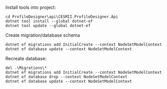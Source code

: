 ﻿Install tools into project:
```
cd ProfileDesigner\api\CESMII.ProfileDesigner.Api
dotnet tool install --global dotnet-ef
dotnet tool update --global dotnet-ef
```
Create migration/database schema
```
dotnet ef migrations add InitialCreate --context NodeSetModelContext
dotnet ef database update --context NodeSetModelContext
```

Recreate database:
```
del .\Migrations\*
dotnet ef migrations add InitialCreate --context NodeSetModelContext
dotnet ef database drop --context NodeSetModelContext
dotnet ef database update --context NodeSetModelContext
```
